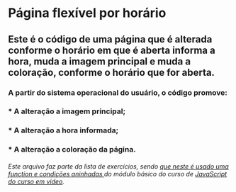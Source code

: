 # Página flexível por horário

## Este é o código de uma página que é alterada conforme o horário em que é aberta informa a hora, muda a imagem principal e muda a coloração, conforme o horário que for aberta. 

### A partir do sistema operacional do usuário, o código promove:

### * A alteração a imagem principal;
### * A alteração a hora informada;
### * A alteração a coloração da página.


###### Este arquivo faz parte da lista de exercícios, sendo [que neste é usado uma function e condições aninhadas ](https://www.youtube.com/watch?v=UXSWgnbSHxs&list=PLHz_AreHm4dlsK3Nr9GVvXCbpQyHQl1o1&index=20https://www.youtube.com/watch?v=UXSWgnbSHxs&list=PLHz_AreHm4dlsK3Nr9GVvXCbpQyHQl1o1&index=20https://www.youtube.com/watch?v=UXSWgnbSHxs&list=PLHz_AreHm4dlsK3Nr9GVvXCbpQyHQl1o1&index=20) do módulo básico do curso de [JavaScript do curso em video](https://www.cursoemvideo.com/curso/javascript/). 
